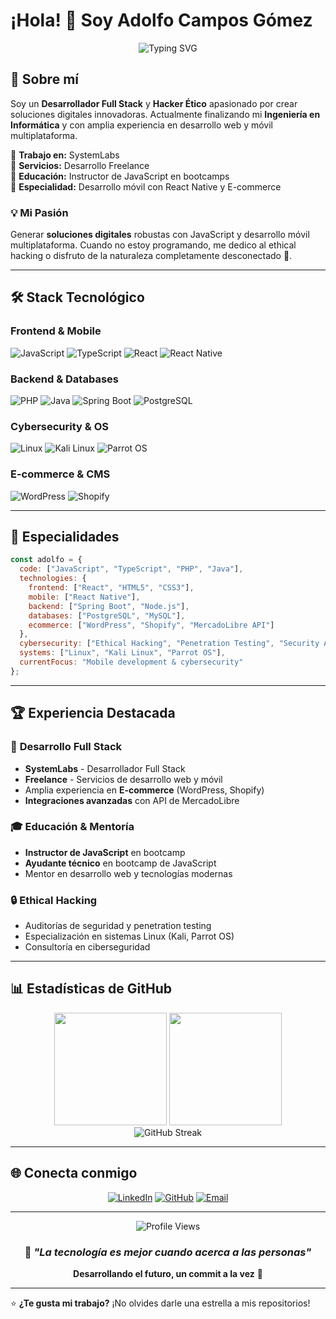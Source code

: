 # ¡Hola! 👋 Soy Adolfo Campos Gómez

<div align="center">
  <img src="https://readme-typing-svg.herokuapp.com?font=Fira+Code&pause=1000&color=2196F3&center=true&vCenter=true&width=435&lines=Full+Stack+Developer;Ethical+Hacker;JavaScript+Enthusiast;React+Native+Expert;Cybersecurity+Professional" alt="Typing SVG" />
</div>

## 🚀 Sobre mí

Soy un **Desarrollador Full Stack** y **Hacker Ético** apasionado por crear soluciones digitales innovadoras. Actualmente finalizando mi **Ingeniería en Informática** y con amplia experiencia en desarrollo web y móvil multiplataforma.

🔹 **Trabajo en:** SystemLabs  
🔹 **Servicios:** Desarrollo Freelance  
🔹 **Educación:** Instructor de JavaScript en bootcamps  
🔹 **Especialidad:** Desarrollo móvil con React Native y E-commerce  

### 💡 Mi Pasión
Generar **soluciones digitales** robustas con JavaScript y desarrollo móvil multiplataforma. Cuando no estoy programando, me dedico al ethical hacking o disfruto de la naturaleza completamente desconectado 🌲.

---

## 🛠️ Stack Tecnológico

### **Frontend & Mobile**
![JavaScript](https://img.shields.io/badge/JavaScript-F7DF1E?style=for-the-badge&logo=javascript&logoColor=black)
![TypeScript](https://img.shields.io/badge/TypeScript-007ACC?style=for-the-badge&logo=typescript&logoColor=white)
![React](https://img.shields.io/badge/React-20232A?style=for-the-badge&logo=react&logoColor=61DAFB)
![React Native](https://img.shields.io/badge/React_Native-20232A?style=for-the-badge&logo=react&logoColor=61DAFB)

### **Backend & Databases**
![PHP](https://img.shields.io/badge/PHP-777BB4?style=for-the-badge&logo=php&logoColor=white)
![Java](https://img.shields.io/badge/Java-ED8B00?style=for-the-badge&logo=openjdk&logoColor=white)
![Spring Boot](https://img.shields.io/badge/Spring_Boot-6DB33F?style=for-the-badge&logo=spring-boot&logoColor=white)
![PostgreSQL](https://img.shields.io/badge/PostgreSQL-316192?style=for-the-badge&logo=postgresql&logoColor=white)

### **Cybersecurity & OS**
![Linux](https://img.shields.io/badge/Linux-FCC624?style=for-the-badge&logo=linux&logoColor=black)
![Kali Linux](https://img.shields.io/badge/Kali_Linux-557C94?style=for-the-badge&logo=kali-linux&logoColor=white)
![Parrot OS](https://img.shields.io/badge/Parrot_OS-87CEEB?style=for-the-badge&logo=parrot-security&logoColor=white)

### **E-commerce & CMS**
![WordPress](https://img.shields.io/badge/WordPress-21759B?style=for-the-badge&logo=wordpress&logoColor=white)
![Shopify](https://img.shields.io/badge/Shopify-7AB55C?style=for-the-badge&logo=shopify&logoColor=white)

---

## 🎯 Especialidades

```javascript
const adolfo = {
  code: ["JavaScript", "TypeScript", "PHP", "Java"],
  technologies: {
    frontend: ["React", "HTML5", "CSS3"],
    mobile: ["React Native"],
    backend: ["Spring Boot", "Node.js"],
    databases: ["PostgreSQL", "MySQL"],
    ecommerce: ["WordPress", "Shopify", "MercadoLibre API"]
  },
  cybersecurity: ["Ethical Hacking", "Penetration Testing", "Security Audits"],
  systems: ["Linux", "Kali Linux", "Parrot OS"],
  currentFocus: "Mobile development & cybersecurity"
};
```

---

## 🏆 Experiencia Destacada

### 💼 **Desarrollo Full Stack**
- **SystemLabs** - Desarrollador Full Stack
- **Freelance** - Servicios de desarrollo web y móvil
- Amplia experiencia en **E-commerce** (WordPress, Shopify)
- **Integraciones avanzadas** con API de MercadoLibre

### 🎓 **Educación & Mentoría**
- **Instructor de JavaScript** en bootcamp
- **Ayudante técnico** en bootcamp de JavaScript
- Mentor en desarrollo web y tecnologías modernas

### 🔒 **Ethical Hacking**
- Auditorías de seguridad y penetration testing
- Especialización en sistemas Linux (Kali, Parrot OS)
- Consultoría en ciberseguridad

---

## 📊 Estadísticas de GitHub

<div align="center">
  <img height="180em" src="https://github-readme-stats.vercel.app/api?username=cgomezadolfo&show_icons=true&theme=tokyonight&include_all_commits=true&count_private=true"/>
  <img height="180em" src="https://github-readme-stats.vercel.app/api/top-langs/?username=cgomezadolfo&layout=compact&langs_count=8&theme=tokyonight"/>
</div>

<div align="center">
  <img src="https://github-readme-streak-stats.herokuapp.com/?user=cgomezadolfo&theme=tokyonight" alt="GitHub Streak" />
</div>

---

## 🌐 Conecta conmigo

<div align="center">
  
[![LinkedIn](https://img.shields.io/badge/LinkedIn-0077B5?style=for-the-badge&logo=linkedin&logoColor=white)](https://linkedin.com/in/adolfo-campos-gomez)
[![GitHub](https://img.shields.io/badge/GitHub-100000?style=for-the-badge&logo=github&logoColor=white)](https://github.com/cgomezadolfo)
[![Email](https://img.shields.io/badge/Email-D14836?style=for-the-badge&logo=gmail&logoColor=white)](mailto:tu.email@ejemplo.com)

</div>

---

<div align="center">
  <img src="https://komarev.com/ghpvc/?username=cgomezadolfo&color=blue&style=flat-square&label=Profile+Views" alt="Profile Views" />
</div>

<div align="center">
  
### 💭 *"La tecnología es mejor cuando acerca a las personas"* 
**Desarrollando el futuro, un commit a la vez** 🚀

</div>

---

⭐️ **¿Te gusta mi trabajo?** ¡No olvides darle una estrella a mis repositorios!